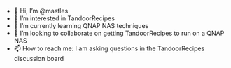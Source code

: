- 👋 Hi, I’m @mastles
- 👀 I’m interested in TandoorRecipes
- 🌱 I’m currently learning QNAP NAS techniques
- 💞️ I’m looking to collaborate on getting TandoorRecipes to run on a QNAP NAS
- 📫 How to reach me: I am asking questions in the TandoorRecipes discussion board

<!---
mastles/mastles is a ✨ special ✨ repository because its `README.md` (this file) appears on your GitHub profile.
You can click the Preview link to take a look at your changes.
--->
